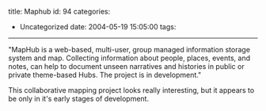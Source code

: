 title: Maphub
id: 94
categories:
  - Uncategorized
date: 2004-05-19 15:05:00
tags:
---

&quot;MapHub is a web-based, multi-user, group managed information storage system and map. Collecting information about people, places, events, and notes, can help to document unseen narratives and histories in public or private theme-based Hubs. The project is in development.&quot;

This collaborative mapping project looks really interesting, but it appears to be only in it's early stages of development. 